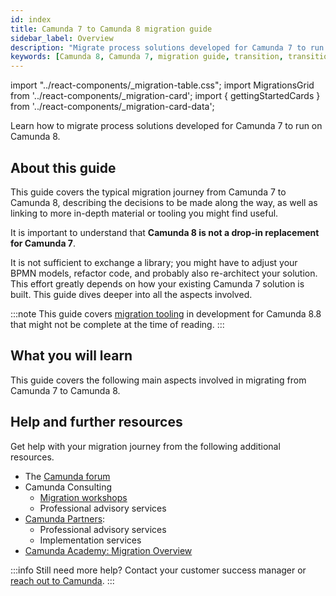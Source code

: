 ```yaml
---
id: index
title: Camunda 7 to Camunda 8 migration guide
sidebar_label: Overview
description: "Migrate process solutions developed for Camunda 7 to run them on Camunda 8."
keywords: [Camunda 8, Camunda 7, migration guide, transition, transition guide]
---
```


import "../react-components/\_migration-table.css";
import MigrationsGrid from '../react-components/\_migration-card';
import { gettingStartedCards } from '../react-components/\_migration-card-data';

Learn how to migrate process solutions developed for Camunda 7 to run on Camunda 8.

## About this guide

This guide covers the typical migration journey from Camunda 7 to Camunda 8, describing the decisions to be made along the way, as well as linking to more in-depth material or tooling you might find useful.

It is important to understand that **Camunda 8 is not a drop-in replacement for Camunda 7**.

It is not sufficient to exchange a library; you might have to adjust your BPMN models, refactor code, and probably also re-architect your solution. This effort greatly depends on how your existing Camunda 7 solution is built. This guide dives deeper into all the aspects involved.

:::note
This guide covers [migration tooling](migration-tooling.md) in development for Camunda 8.8 that might not be complete at the time of reading.
:::

## What you will learn

This guide covers the following main aspects involved in migrating from Camunda 7 to Camunda 8.

<MigrationsGrid migrations={gettingStartedCards} />

<!-- TODO: However, the [migration tooling roadmap](https://roadmap.camunda.com/) can inform your time planning. -->

## Help and further resources

Get help with your migration journey from the following additional resources.

- The [Camunda forum](https://forum.camunda.io/c/c7-to-c8/)
- Camunda Consulting
  - [Migration workshops](https://camunda.com/wp-content/uploads/2024/03/Camunda_ConsultingWorkshops_5-Migration-Evaluation_2024.pdf)
  - Professional advisory services
- [Camunda Partners](https://camunda.com/de/partners/):
  - Professional advisory services
  - Implementation services
- [Camunda Academy: Migration Overview](https://academy.camunda.com/c8-migration-overview/)

:::info
Still need more help? Contact your customer success manager or [reach out to Camunda](https://camunda.com/contact-us/).
:::
